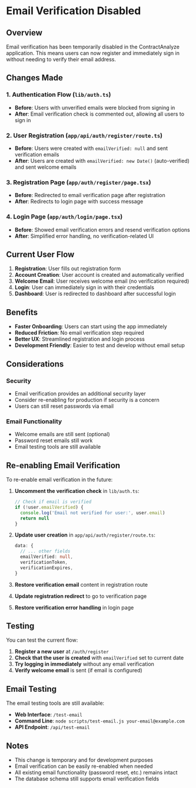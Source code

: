 # Email Verification Disabled

## Overview

Email verification has been temporarily disabled in the ContractAnalyze application. This means users can now register and immediately sign in without needing to verify their email address.

## Changes Made

### 1. Authentication Flow (`lib/auth.ts`)
- **Before**: Users with unverified emails were blocked from signing in
- **After**: Email verification check is commented out, allowing all users to sign in

### 2. User Registration (`app/api/auth/register/route.ts`)
- **Before**: Users were created with `emailVerified: null` and sent verification emails
- **After**: Users are created with `emailVerified: new Date()` (auto-verified) and sent welcome emails

### 3. Registration Page (`app/auth/register/page.tsx`)
- **Before**: Redirected to email verification page after registration
- **After**: Redirects to login page with success message

### 4. Login Page (`app/auth/login/page.tsx`)
- **Before**: Showed email verification errors and resend verification options
- **After**: Simplified error handling, no verification-related UI

## Current User Flow

1. **Registration**: User fills out registration form
2. **Account Creation**: User account is created and automatically verified
3. **Welcome Email**: User receives welcome email (no verification required)
4. **Login**: User can immediately sign in with their credentials
5. **Dashboard**: User is redirected to dashboard after successful login

## Benefits

- **Faster Onboarding**: Users can start using the app immediately
- **Reduced Friction**: No email verification step required
- **Better UX**: Streamlined registration and login process
- **Development Friendly**: Easier to test and develop without email setup

## Considerations

### Security
- Email verification provides an additional security layer
- Consider re-enabling for production if security is a concern
- Users can still reset passwords via email

### Email Functionality
- Welcome emails are still sent (optional)
- Password reset emails still work
- Email testing tools are still available

## Re-enabling Email Verification

To re-enable email verification in the future:

1. **Uncomment the verification check** in `lib/auth.ts`:
   ```typescript
   // Check if email is verified
   if (!user.emailVerified) {
     console.log('Email not verified for user:', user.email)
     return null
   }
   ```

2. **Update user creation** in `app/api/auth/register/route.ts`:
   ```typescript
   data: {
     // ... other fields
     emailVerified: null,
     verificationToken,
     verificationExpires,
   }
   ```

3. **Restore verification email** content in registration route

4. **Update registration redirect** to go to verification page

5. **Restore verification error handling** in login page

## Testing

You can test the current flow:

1. **Register a new user** at `/auth/register`
2. **Check that the user is created** with `emailVerified` set to current date
3. **Try logging in immediately** without any email verification
4. **Verify welcome email** is sent (if email is configured)

## Email Testing

The email testing tools are still available:

- **Web Interface**: `/test-email`
- **Command Line**: `node scripts/test-email.js your-email@example.com`
- **API Endpoint**: `/api/test-email`

## Notes

- This change is temporary and for development purposes
- Email verification can be easily re-enabled when needed
- All existing email functionality (password reset, etc.) remains intact
- The database schema still supports email verification fields 